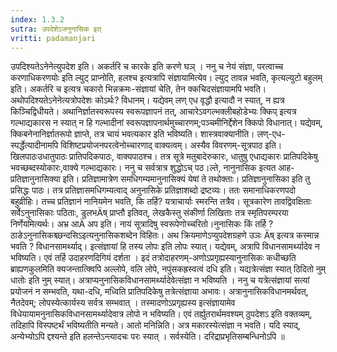 ```yaml
---
index: 1.3.2
sutra: उपदेशेऽजनुनासिक इत्
vritti: padamanjari
---
```


 उपदिश्यतेऽनेनेत्युपदेश इति। अकर्तरि च कारके इति करणे घञ् । ननु च नेयं संज्ञा, परत्वाच्च करणाधिकरणयोः इति ल्युट् प्राप्नोति, हलश्च इत्यत्रापि संज्ञायामित्येव। ल्युट् तावन्न भवति, कृत्यल्युटो बहुलम् इति। अकर्तरि च इत्यत्र चकारो भिन्नक्रमः-संज्ञायां चेति, तेन क्कचिदसंज्ञायामपि भवति। अथोपदिश्यतेऽनेनेत्यत्रोपदेशः कोऽर्थः? विधानम्। यद्येवम् लण् एध वृद्धौ इत्यादौ न स्यात्, न ह्यत्र किञ्चिद्विधीयते। अथानिर्ज्ञातस्वरूपस्य स्वरूपज्ञापनं तत्, आचारेऽवगल्भक्लीबहोडेभ्यः क्किप् इत्यत्र गल्भाद्यकारस न स्यात् न हि गल्भादीनां स्वरूपज्ञापनार्थमुच्चारणम्;पञ्चमीनिर्द्देशेन क्किपो विधानात्। यद्येवम्, क्किबनेनानिर्ज्ञातरूपो ज्ञाप्ते, तत्र चायं भवत्यकार इति भविष्यति। शास्त्रवाक्यानीति। लण्-एध-स्पर्द्धेत्यादीनामपि विशिष्टप्रयोजनपरत्वेनोच्चारणाद् वाक्यत्वम्। अस्यैव विवरणम्-सूत्रपाठ इति। खिलपाठःउधातुपाठः प्रातिपदिकपाठः, वाक्यपाठश्च। तत्र सूत्रे मतुबादेरुकारः, धातुषु एधाद्यकारः प्रातिपदिकेषु भवच्छब्दस्योकारः,वाक्ये गल्भाद्यकारः। ननु च सर्वत्रात्र शुद्धोऽच् पठ।ल्ते, नानुनासिक इत्यत आह-प्रतिज्ञानुनासिक्या इति। प्रतिज्ञामात्रेण समधिगम्यमानुनासिक्यं येषां ते तथोक्ताः। प्रतिज्ञानुनासिका इति तु प्रसिद्धः पाठः। तत्र प्रतिज्ञासमधिगम्यत्वाद् अनुनासिके प्रतिज्ञाशब्दो द्रष्टव्यः। ततः समानाधिकरणपदो बहुव्रीहिः। तच्च प्रतिज्ञानं नानियमेन भवति, कि तर्हि? यत्राचार्याः स्मरन्ति तत्रैव। सूत्रकारेण तावद्विवक्षिताः सर्वेऽनुनासिकाः पठिताः, डुलभÄष् प्राप्तौ इतिवत्, लेखकैस्तु संकीर्णा लिखिताः तत्र स्मृतिपरम्परया निर्णेयमित्यर्थः।  अभ्र आÄ अप इति। नायं सूत्रादिषु स्वरूपेणोच्चरितो।नुनासिकः किं तर्हि ? ठाङेऽनुनासिकश्च्छन्दसिऽइत्यनुनासिकशब्देन विहितः। अथ क्रियमाणेऽप्युपदेशग्रहणे उञः Äष् इत्यत्र कस्मान्न भवति ? विधानसामर्थ्याद्। इत्संज्ञायां हि तस्य लोपः इति लोपः स्यात्। यद्येवम्, अत्रापि विधानसामर्थ्यादेव न भविष्यति। एवं तर्हि उदाहरणदिगियं दर्शता । इदं तत्रोदाहरणम्-अणोऽप्रगृह्यस्यानुनासिकः कधीच्छति ब्राह्यणकुलमिति क्यजन्तात्क्विपि अल्लोपे, वलि लोपे, नपुंसकह्रस्वत्वं दधि इति। यद्यत्रेत्संज्ञा स्यात् ठिदितो नुम् धातोः इति नुम् स्यात्। अत्राप्यनुनासिकविधानसामर्थ्यादेवेत्संज्ञा न भविष्यति । ननु च यत्रेत्संज्ञायां सत्यां प्रयोजनं न सम्भवति, यथा-दधि, मध्विति प्रातिपदिकेषु तत्रेत्संज्ञाया अभावः। अत्रानुनासिकविधानमर्थवत्, नैतदेवम्; लोपस्येत्कार्यस्य सर्वत्र सम्भवात् । तस्मादणोऽप्रगृह्यस्य इत्संज्ञायामेव विधेयायामनुनासिकविधानसामर्थ्यादेवात्र लोपो न भविष्यति। एवं तर्ह्युतरार्थमवश्यम् ठुपदेशऽ इति वक्तव्यम्, तदिहापि विस्पष्टर्थं भविष्यतीति मन्यते। आतो मनिन्निति। अत्र मकारस्येत्संज्ञा न भवति। यदि स्याद्, अन्येभ्योऽपि द्दश्यन्ते इति हलन्तेऽन्त्यादचः परः स्यात् । सर्वस्येति। दरिद्राप्रभृतिसम्बन्धिनोऽपि ॥